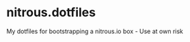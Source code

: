 nitrous.dotfiles
================

My dotfiles for bootstrapping a nitrous.io box - Use at own risk
